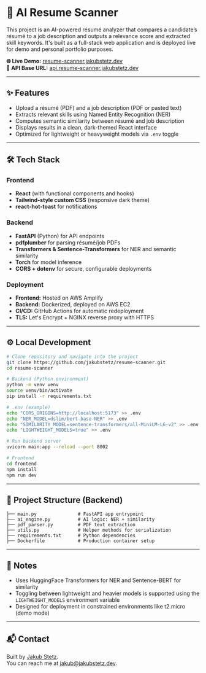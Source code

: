 # 📄 AI Resume Scanner

This project is an AI-powered résumé analyzer that compares a candidate’s résumé to a job description and outputs a relevance score and extracted skill keywords. It's built as a full-stack web application and is deployed live for demo and personal portfolio purposes.

**🌐 Live Demo:** [resume-scanner.jakubstetz.dev](https://resume-scanner.jakubstetz.dev)  
**📡 API Base URL:** [api.resume-scanner.jakubstetz.dev](https://api.resume-scanner.jakubstetz.dev)

---

## ✨ Features

- Upload a résumé (PDF) and a job description (PDF or pasted text)
- Extracts relevant skills using Named Entity Recognition (NER)
- Computes semantic similarity between résumé and job description
- Displays results in a clean, dark-themed React interface
- Optimized for lightweight or heavyweight models via `.env` toggle

---

## 🛠️ Tech Stack

### Frontend

- **React** (with functional components and hooks)
- **Tailwind-style custom CSS** (responsive dark theme)
- **react-hot-toast** for notifications

### Backend

- **FastAPI** (Python) for API endpoints
- **pdfplumber** for parsing résumé/job PDFs
- **Transformers & Sentence-Transformers** for NER and semantic similarity
- **Torch** for model inference
- **CORS + dotenv** for secure, configurable deployments

### Deployment

- **Frontend:** Hosted on AWS Amplify
- **Backend:** Dockerized, deployed on AWS EC2
- **CI/CD:** GitHub Actions for automatic redeployment
- **TLS:** Let's Encrypt + NGINX reverse proxy with HTTPS

---

## ⚙️ Local Development

```bash
# Clone repository and navigate into the project
git clone https://github.com/jakubstetz/resume-scanner.git
cd resume-scanner

# Backend (Python environment)
python -m venv venv
source venv/bin/activate
pip install -r requirements.txt

# .env (example)
echo "CORS_ORIGINS=http://localhost:5173" >> .env
echo "NER_MODEL=dslim/bert-base-NER" >> .env
echo "SIMILARITY_MODEL=sentence-transformers/all-MiniLM-L6-v2" >> .env
echo "LIGHTWEIGHT_MODELS=true" >> .env

# Run backend server
uvicorn main:app --reload --port 8002

# Frontend
cd frontend
npm install
npm run dev
```

---

## 📁 Project Structure (Backend)

```
├── main.py               # FastAPI app entrypoint
├── ai_engine.py          # AI logic: NER + similarity
├── pdf_parser.py         # PDF text extraction
├── utils.py              # Helper methods for serialization
├── requirements.txt      # Python dependencies
├── Dockerfile            # Production container setup
```

---

## 🧠 Notes

- Uses HuggingFace Transformers for NER and Sentence-BERT for similarity
- Toggling between lightweight and heavier models is supported using the `LIGHTWEIGHT_MODELS` environment variable
- Designed for deployment in constrained environments like t2.micro (demo mode)

---

## 📬 Contact

Built by [Jakub Stetz](https://jakubstetz.dev).  
You can reach me at [jakub@jakubstetz.dev](mailto:jakub@jakubstetz.dev).
